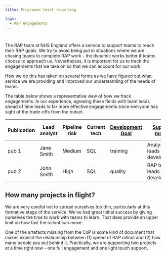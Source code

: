 ```yaml
---
title: Programme level reporting

tags: 
  - RAP engagements
---
```


#

The RAP team at NHS England offers a service to support teams to reach their RAP goals. We try to avoid being put in situations where we are chasing teams to complete RAP work - the dynamic works better if teams choose to approach us. Nevertheless, it is important for us to track the engagements that we take on so that we can account for our work.

How we do this has taken on several forms as we have figured out what service we are providing and improved our understanding of the needs of teams.

The table below shows a representative view of how we track engagements. In our experience, agreeing these fields with team leads ahead of time leads to far more effective engagements since everyone has sight of the trade-offs from the outset.

| Publication | Lead analyst | Pipeline risk | Current tech | [Development Goal][1] | [Support model][2]             | [Target RAP level][3] | Achieved RAP level |
| ----------- | ------------ | ------------- | ------------ | --------------------- | ------------------------------ | --------------------- | ------------------ |
| pub 1       | Jane Smith   | Medium        | SQL          | training              | Analyst team leads development | Baseline              | Baseline           |
| pub 2       | John Smith   | High          | SQL          | quality               | RAP team leads development     | Silver                | Baseline           |

## How many projects in flight?

We are very careful not to spread ourselves too thin, particularly at this formative stage of the service. We've had great initial success by giving ourselves the time to work with teams to learn. That does provide an upper limit on how fast the rollout can move.

One of the artefacts missing from the CoP is some kind of document that makes explicit the relationship between (1) speed of RAP rollout and (2) how many people you put behind it. Practically, we are supporting two projects at a time right now - one full engagement and one light touch support.

[1]: ./support-models.md
[2]: ./support-models.md#1-rap-team-leads-development
[3]: ../introduction_to_RAP/levels_of_RAP.md
